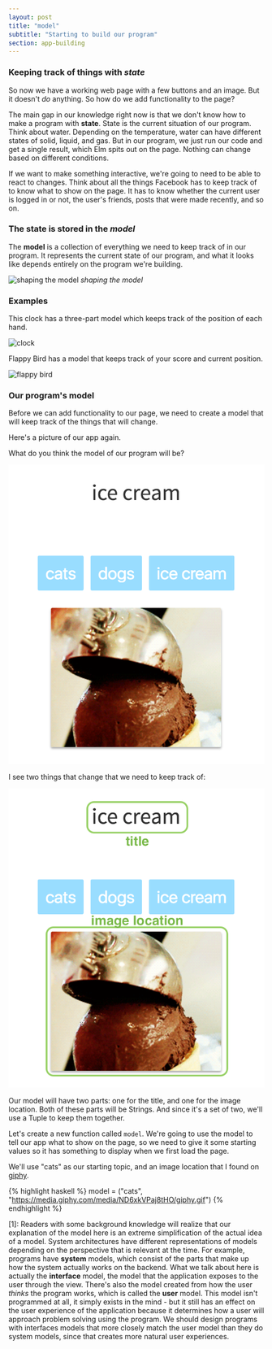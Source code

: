```yaml
---
layout: post
title: "model"
subtitle: "Starting to build our program"
section: app-building
---
```


### Keeping track of things with *state*

So now we have a working web page with a few buttons and an image. But it doesn't *do* anything. So how do we add functionality to the page?

The main gap in our knowledge right now is that we don't know how to make a program with **state**. State is the current situation of our program. Think about water. Depending on the temperature, water can have different states of solid, liquid, and gas. But in our program, we just run our code and get a single result, which Elm spits out on the page. Nothing can change based on different conditions.

If we want to make something interactive, we're going to need to be able to react to changes. Think about all the things Facebook has to keep track of to know what to show on the page. It has to know whether the current user is logged in or not, the user's friends, posts that were made recently, and so on.
<!-- 
First, a quick note: things are about to ramp up pretty quickly here. We're going to introduce some programming concepts that are core to just about every app but take a little time to get comfortable with. Don't be frustrated if it doesn't make sense right away - it sure didn't for me. But it will come. -->

### The state is stored in the *model*

The **model** is a collection of everything we need to keep track of in our program. It represents the current state of our program, and what it looks like depends entirely on the program we're building.

![shaping the model](https://media.giphy.com/media/TTRmmgPTOBgJ2/giphy.gif)
*shaping the model*

### Examples

This clock has a three-part model which keeps track of the position of each hand.

![clock](https://media.giphy.com/media/A1JvmPZHW5zLW/giphy.gif)

Flappy Bird has a model that keeps track of your score and current position.

![flappy bird](https://media.giphy.com/media/euuaA2cwLEUuI/giphy.gif)

### Our program's model

Before we can add functionality to our page, we need to create a model that will keep track of the things that will change.

Here's a picture of our app again.

What do you think the model of our program will be?

![app](images/app-mvu.png)

I see two things that change that we need to keep track of:

![model](images/app-mvu-model.png)

Our model will have two parts: one for the title, and one for the image location. Both of these parts will be Strings. And since it's a set of two, we'll use a Tuple to keep them together.

Let's create a new function called `model`. We're going to use the model to tell our app what to show on the page, so we need to give it some starting values so it has something to display when we first load the page. 

We'll use "cats" as our starting topic, and an image location that I found on [giphy](http://www.giphy.com).

{% highlight haskell %}
model = ("cats", "https://media.giphy.com/media/ND6xkVPaj8tHO/giphy.gif")
{% endhighlight %}

<!-- To make a model, we need to create our own type. Remember types? They're categories for values. We've already learned about the Character, List, and String types. These types are built into Elm. But types aren't special - we can make our own if we want. 

And here's a place where we want to make a new type, called a Model. But we don't have a real understanding of types yet. Before we can make our own, we need to explain a few more ideas about how they work. -->

[1]: Readers with some background knowledge will realize that our explanation of the model here is an extreme simplification of the actual idea of a model. System architectures have different representations of models depending on the perspective that is relevant at the time. For example, programs have **system** models, which consist of the parts that make up how the system actually works on the backend. What we talk about here is actually the **interface** model, the model that the application exposes to the user through the view. There's also the model created from how the user *thinks* the program works, which is called the **user** model. This model isn't programmed at all, it simply exists in the mind - but it still has an effect on the user experience of the application because it determines how a user will approach problem solving using the program. We should design programs with interfaces models that more closely match the user model than they do system models, since that creates more natural user experiences.
